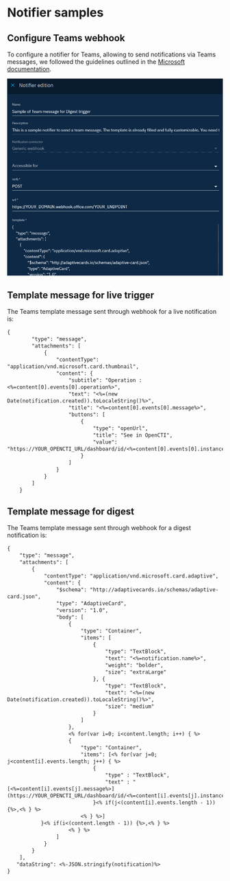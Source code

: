 # Notifier samples

## Configure Teams webhook

To configure a notifier for Teams, allowing to send notifications via Teams messages, we followed the guidelines outlined in the [Microsoft documentation](https://learn.microsoft.com/en-us/microsoftteams/platform/webhooks-and-connectors/how-to/add-incoming-webhook?tabs=dotnet).

![Teams notifier sample](assets/teams-notifier-sample.png)

## Template message for live trigger

The Teams template message sent through webhook for a live notification is:

```
{
        "type": "message",
        "attachments": [
            {
                "contentType": "application/vnd.microsoft.card.thumbnail",
                "content": {
                    "subtitle": "Operation : <%=content[0].events[0].operation%>",
                    "text": "<%=(new Date(notification.created)).toLocaleString()%>",
                    "title": "<%=content[0].events[0].message%>",
                    "buttons": [
                        {
                            "type": "openUrl",
                            "title": "See in OpenCTI",
                            "value": "https://YOUR_OPENCTI_URL/dashboard/id/<%=content[0].events[0].instance_id%>"
                        }
                    ]
                }
            }
        ]
    }
```

## Template message for digest

The Teams template message sent through webhook for a digest notification is:

```
{
    "type": "message",
    "attachments": [
        {
            "contentType": "application/vnd.microsoft.card.adaptive",
            "content": {
                "$schema": "http://adaptivecards.io/schemas/adaptive-card.json",
                "type": "AdaptiveCard",
                "version": "1.0",
                "body": [
                    {
                        "type": "Container",
                        "items": [
                            {
                                "type": "TextBlock",
                                "text": "<%=notification.name%>",
                                "weight": "bolder",
                                "size": "extraLarge"
                            }, {
                                "type": "TextBlock",
                                "text": "<%=(new Date(notification.created)).toLocaleString()%>",
                                "size": "medium"
                            }
                        ]
                    },
                    <% for(var i=0; i<content.length; i++) { %>
                    {
                        "type": "Container",
                        "items": [<% for(var j=0; j<content[i].events.length; j++) { %>
                            {
                                "type" : "TextBlock",
                                "text" : "[<%=content[i].events[j].message%>](https://YOUR_OPENCTI_URL/dashboard/id/<%=content[i].events[j].instance_id%>)"
                         	}<% if(j<(content[i].events.length - 1)) {%>,<% } %>
                        <% } %>]
		   }<% if(i<(content.length - 1)) {%>,<% } %>
                    <% } %>
                ]
            }
        }
    ],
   "dataString": <%-JSON.stringify(notification)%>
}
```